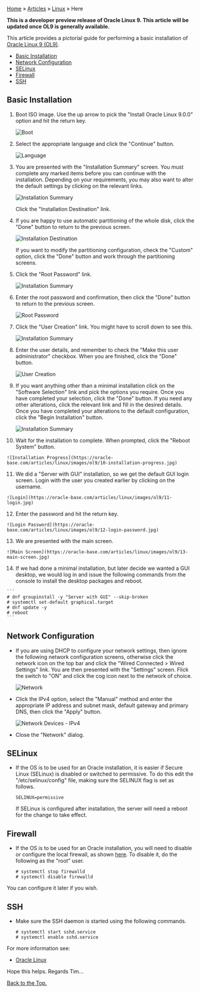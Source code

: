 [Home](https://oracle-base.com/) » [Articles](https://oracle-base.com/articles) » [Linux](https://oracle-base.com/articles/linux) » Here

**This is a developer preview release of Oracle Linux 9. This article will be updated once OL9 is generally available.**

This article provides a pictorial guide for performing a basic installation of [Oracle Linux 9 (OL9)](http://www.oracle.com/us/technologies/linux/overview/index.html).

-   [Basic Installation](https://oracle-base.com/articles/linux/oracle-linux-9-installation#basic_installation)
-   [Network Configuration](https://oracle-base.com/articles/linux/oracle-linux-9-installation#network_configuration)
-   [SELinux](https://oracle-base.com/articles/linux/oracle-linux-9-installation#selinux)
-   [Firewall](https://oracle-base.com/articles/linux/oracle-linux-9-installation#firewall)
-   [SSH](https://oracle-base.com/articles/linux/oracle-linux-9-installation#ssh)

## Basic Installation

1.  Boot ISO image. Use the up arrow to pick the "Install Oracle Linux 9.0.0" option and hit the return key.
    
    ![Boot](https://oracle-base.com/articles/linux/images/ol9/01-boot.jpg)
    
2.  Select the appropriate language and click the "Continue" button.
    
    ![Language](https://oracle-base.com/articles/linux/images/ol9/02-language.jpg)
    
3.  You are presented with the "Installation Summary" screen. You must complete any marked items before you can continue with the installation. Depending on your requirements, you may also want to alter the default settings by clicking on the relevant links.
    
    ![Installation Summary](https://oracle-base.com/articles/linux/images/ol9/03-installation-summary.jpg)
    
    Click the "Installation Destination" link.
    
4.  If you are happy to use automatic partitioning of the whole disk, click the "Done" button to return to the previous screen.
    
    ![Installation Destination](https://oracle-base.com/articles/linux/images/ol9/04-installation-destination.jpg)
    
    If you want to modify the partitioning configuration, check the "Custom" option, click the "Done" button and work through the partitioning screens.
    
5.  Click the "Root Password" link.
    
    ![Installation Summary](https://oracle-base.com/articles/linux/images/ol9/05-installation-summary.jpg)
    
6.  Enter the root password and confirmation, then click the "Done" button to return to the previous screen.
    
    ![Root Password](https://oracle-base.com/articles/linux/images/ol9/06-root-password.jpg)
    
7.  Click the "User Creation" link. You might have to scroll down to see this.
    
    ![Installation Summary](https://oracle-base.com/articles/linux/images/ol9/07-installation-summary.jpg)
    
8.  Enter the user details, and remember to check the "Make this user administrator" checkbox. When you are finished, click the "Done" button.
    
    ![User Creation](https://oracle-base.com/articles/linux/images/ol9/08-user-creation.jpg)
    
9.  If you want anything other than a minimal installation click on the "Software Selection" link and pick the options you require. Once you have completed your selection, click the "Done" button. If you need any other alterations, click the relevant link and fill in the desired details. Once you have completed your alterations to the default configuration, click the "Begin Installation" button.
    
    ![Installation Summary](https://oracle-base.com/articles/linux/images/ol9/09-installation-summary.jpg)
    
10.  Wait for the installation to complete. When prompted, click the "Reboot System" button.
    
    ![Installation Progress](https://oracle-base.com/articles/linux/images/ol9/10-installation-progress.jpg)
    
11.  We did a "Server with GUI" installation, so we get the default GUI login screen. Login with the user you created earlier by clicking on the username.
    
    ![Login](https://oracle-base.com/articles/linux/images/ol9/11-login.jpg)
    
12.  Enter the password and hit the return key.
    
    ![Login Password](https://oracle-base.com/articles/linux/images/ol9/12-login-password.jpg)
    
13.  We are presented with the main screen.
    
    ![Main Screen](https://oracle-base.com/articles/linux/images/ol9/13-main-screen.jpg)
    
14.  If we had done a minimal installation, but later decide we wanted a GUI desktop, we would log in and issue the following commands from the console to install the desktop packages and reboot.
    
    ```
    # dnf groupinstall -y "Server with GUI" --skip-broken
    # systemctl set-default graphical.target
    # dnf update -y
    # reboot
    ```
    

## Network Configuration

-   If you are using DHCP to configure your network settings, then ignore the following network configuration screens, otherwise click the network icon on the top bar and click the "Wired Connected > Wired Settings" link. You are then presented with the "Settings" screen. Flick the switch to "ON" and click the cog icon next to the network of choice.
    
    ![Network](https://oracle-base.com/articles/linux/images/ol9/14-network.jpg)
    
-   Click the IPv4 option, select the "Manual" method and enter the appropriate IP address and subnet mask, default gateway and primary DNS, then click the "Apply" button.
    
    ![Network Devices - IPv4](https://oracle-base.com/articles/linux/images/ol9/15-network-devices-ipv4.jpg)
    
-   Close the "Network" dialog.

## SELinux

-   If the OS is to be used for an Oracle installation, it is easier if Secure Linux (SELinux) is disabled or switched to permissive. To do this edit the "/etc/selinux/config" file, making sure the SELINUX flag is set as follows.
    
    ```
    SELINUX=permissive
    ```
    
    If SELinux is configured after installation, the server will need a reboot for the change to take effect.
    

## Firewall

-   If the OS is to be used for an Oracle installation, you will need to disable or configure the local firewall, as shown [here](https://oracle-base.com/articles/linux/linux-firewall-firewalld). To disable it, do the following as the "root" user.
    
    ```
    # systemctl stop firewalld
    # systemctl disable firewalld
    ```
    

You can configure it later if you wish.

## SSH

-   Make sure the SSH daemon is started using the following commands.
    
    ```
    # systemctl start sshd.service
    # systemctl enable sshd.service
    ```
    

For more information see:

-   [Oracle Linux](https://www.oracle.com/linux/)

Hope this helps. Regards Tim...

[Back to the Top.](https://oracle-base.com/articles/linux/oracle-linux-9-installation#Top)